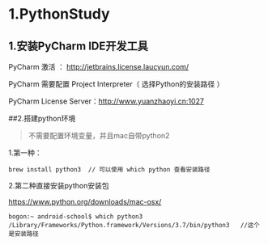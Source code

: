 # 1.PythonStudy
## 1.安装PyCharm IDE开发工具

PyCharm 激活 ： http://jetbrains.license.laucyun.com/

PyCharm 需要配置 Project Interpreter（ 选择Python的安装路径 ）

PyCharm License Server：http://www.yuanzhaoyi.cn:1027

##2.搭建python环境

> 不需要配置环境变量，并且mac自带python2

1.第一种：

```
brew install python3  // 可以使用 which python 查看安装路径
```

2.第二种直接安装python安装包

https://www.python.org/downloads/mac-osx/

```
bogon:~ android-school$ which python3
/Library/Frameworks/Python.framework/Versions/3.7/bin/python3   //这个是安装路径
```





